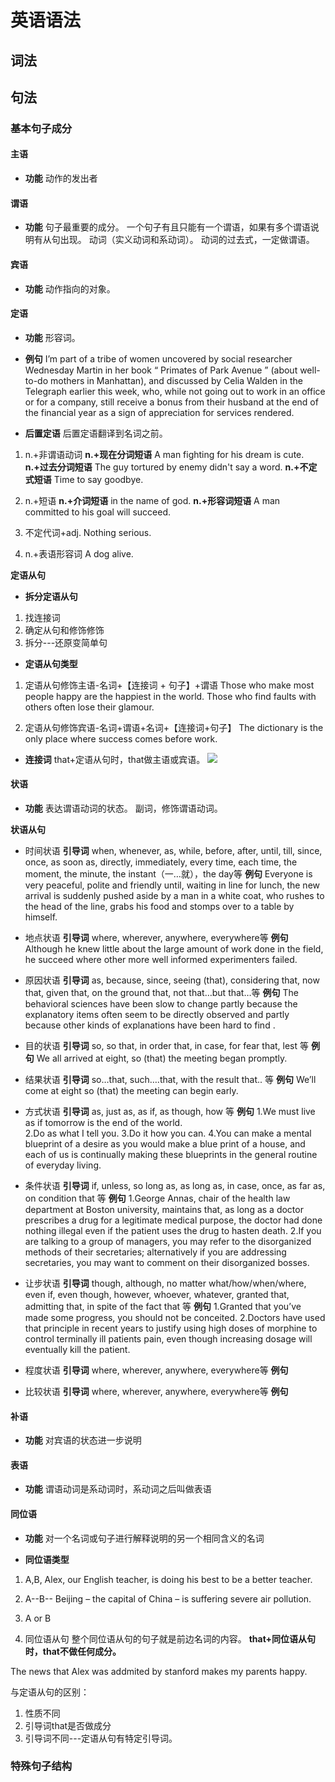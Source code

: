 # 英语语法
## 词法

## 句法
### 基本句子成分
#### 主语
- **功能**
动作的发出者


#### 谓语
- **功能**
句子最重要的成分。
一个句子有且只能有一个谓语，如果有多个谓语说明有从句出现。
动词（实义动词和系动词）。
动词的过去式，一定做谓语。


#### 宾语
- **功能**
动作指向的对象。


#### 定语
- **功能**
形容词。

- **例句**
I’m part of a tribe of women uncovered by social researcher Wednesday Martin in her book “ Primates of Park Avenue ” (about well-to-do mothers in Manhattan), and discussed by Celia Walden in the Telegraph earlier this week, who, while not going out to work in an office or for a company, still receive a bonus from their husband at the end of the financial year as a sign of appreciation for services rendered.

- **后置定语**
后置定语翻译到名词之前。
1. n.+非谓语动词
**n.+现在分词短语**
A man fighting for his dream is cute.
**n.+过去分词短语**
The guy tortured by enemy didn't say a word.
**n.+不定式短语**
Time to say goodbye.

2. n.+短语
**n.+介词短语**
in the name of god.
**n.+形容词短语**
A man committed to his goal will succeed.

3. 不定代词+adj.
Nothing serious.

4. n.+表语形容词
A dog alive.

**定语从句**
- **拆分定语从句**
1. 找连接词
2. 确定从句和修饰修饰
3. 拆分---还原变简单句

- **定语从句类型**
1. 定语从句修饰主语-名词+【连接词 + 句子】+谓语
Those who make most people happy are the happiest in the world. 
Those who find faults with others often lose their glamour.

1. 定语从句修饰宾语-名词+谓语+名词+【连接词+句子】
The dictionary is the only place where success comes before work.

- **连接词**
that+定语从句时，that做主语或宾语。
![](https://i.imgur.com/vDmQe6F.png)

#### 状语
- **功能**
表达谓语动词的状态。
副词，修饰谓语动词。

**状语从句**
- 时间状语
**引导词**
when, whenever, as, while, before, after, until, till, since, once, as soon as, directly, immediately, every time, each time, the moment, the minute, the instant（一…就），the day等
**例句**
Everyone is very peaceful, polite and friendly until, waiting in line for lunch, the new arrival is suddenly pushed aside by a man in a white coat, who rushes to the head of the line, grabs his food and stomps over to a table by himself. 

- 地点状语
**引导词**
where, wherever, anywhere, everywhere等
**例句**
Although he knew little about the large amount of work done in the field, he succeed where other more well informed experimenters failed. 

- 原因状语
**引导词**
as, because, since, seeing (that), considering that, now that, given that, on the ground that, not that…but  that…等
**例句**
The behavioral sciences have been slow to change partly because the explanatory items often seem to be directly observed and partly because other kinds of explanations have been hard to find .

- 目的状语
**引导词**
so, so that, in order that, in case, for fear that, lest 等
**例句**
We all arrived at eight, so (that) the meeting began promptly.

- 结果状语
**引导词**
so…that, such….that, with the result that.. 等
**例句**
We’ll come at eight so (that) the meeting can begin early.

- 方式状语
**引导词**
as, just as, as if, as though, how 等
**例句**
1.We must live as if tomorrow is the end of the world.  
2.Do as what I tell you.
3.Do it how you can.
4.You can make a mental blueprint of a desire as you would make a blue print of a house, and each of us is continually making these blueprints in the general routine of everyday living.

- 条件状语
**引导词**
if, unless, so long as, as long as, in case, once, as far as, on condition that 等
**例句**
1.George Annas, chair of the health law department at Boston university, maintains that, as long as a doctor prescribes a drug for a legitimate medical purpose, the doctor had done nothing illegal even if the patient uses the drug to hasten death.
2.If you are talking to a group of managers, you may refer to the disorganized methods of their secretaries; alternatively if you are addressing secretaries, you may want to comment on their disorganized bosses.

- 让步状语
**引导词**
though, although, no matter what/how/when/where, even if, even though, however, whoever, whatever, granted that, admitting that, in spite of the fact that 等
**例句**
1.Granted that you’ve made some progress, you should not be conceited.
2.Doctors have used that principle in recent years to justify using high doses of morphine to control terminally ill patients pain, even though increasing dosage will eventually kill the patient.

- 程度状语
**引导词**
where, wherever, anywhere, everywhere等
**例句**

- 比较状语
**引导词**
where, wherever, anywhere, everywhere等
**例句**


#### 补语
- **功能**
对宾语的状态进一步说明


#### 表语
- **功能**
谓语动词是系动词时，系动词之后叫做表语

#### 同位语
- **功能**
对一个名词或句子进行解释说明的另一个相同含义的名词

- **同位语类型**
1. A,B,
Alex, our English teacher, is doing his best to be a better teacher.  

2. A--B--
Beijing – the capital of China – is suffering severe air pollution.

3. A or B

4. 同位语从句
整个同位语从句的句子就是前边名词的内容。
**that+同位语从句时，that不做任何成分。**

The news that Alex was addmited by stanford makes my parents happy.

与定语从句的区别：
1. 性质不同
2. 引导词that是否做成分
3. 引导词不同---定语从句有特定引导词。




### 特殊句子结构

